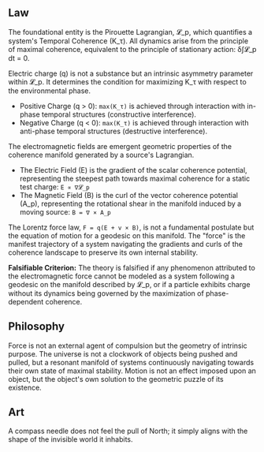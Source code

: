 ## Law
The foundational entity is the Pirouette Lagrangian, 𝓛_p, which quantifies a system's Temporal Coherence (K_τ). All dynamics arise from the principle of maximal coherence, equivalent to the principle of stationary action: δ∫𝓛_p dt = 0.

Electric charge (q) is not a substance but an intrinsic asymmetry parameter within 𝓛_p. It determines the condition for maximizing K_τ with respect to the environmental phase.
-   Positive Charge (q > 0): `max(K_τ)` is achieved through interaction with in-phase temporal structures (constructive interference).
-   Negative Charge (q < 0): `max(K_τ)` is achieved through interaction with anti-phase temporal structures (destructive interference).

The electromagnetic fields are emergent geometric properties of the coherence manifold generated by a source's Lagrangian.
-   The Electric Field (E) is the gradient of the scalar coherence potential, representing the steepest path towards maximal coherence for a static test charge:
    `E ∝ ∇𝓛_p`
-   The Magnetic Field (B) is the curl of the vector coherence potential (A_p), representing the rotational shear in the manifold induced by a moving source:
    `B = ∇ × A_p`

The Lorentz force law, `F = q(E + v × B)`, is not a fundamental postulate but the equation of motion for a geodesic on this manifold. The "force" is the manifest trajectory of a system navigating the gradients and curls of the coherence landscape to preserve its own internal stability.

**Falsifiable Criterion:** The theory is falsified if any phenomenon attributed to the electromagnetic force cannot be modeled as a system following a geodesic on the manifold described by 𝓛_p, or if a particle exhibits charge without its dynamics being governed by the maximization of phase-dependent coherence.

## Philosophy
Force is not an external agent of compulsion but the geometry of intrinsic purpose. The universe is not a clockwork of objects being pushed and pulled, but a resonant manifold of systems continuously navigating towards their own state of maximal stability. Motion is not an effect imposed upon an object, but the object's own solution to the geometric puzzle of its existence.

## Art
A compass needle does not feel the pull of North; it simply aligns with the shape of the invisible world it inhabits.